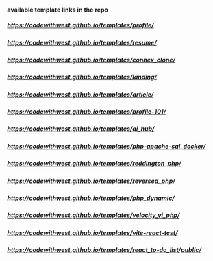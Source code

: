 #### available template links in the repo
 
##### https://codewithwest.github.io/templates/profile/
##### https://codewithwest.github.io/templates/resume/
##### https://codewithwest.github.io/templates/connex_clone/
##### https://codewithwest.github.io/templates/landing/
##### https://codewithwest.github.io/templates/article/
##### https://codewithwest.github.io/templates/profile-101/ 
##### https://codewithwest.github.io/templates/ai_hub/
##### https://codewithwest.github.io/templates/php-apache-sql_docker/ 
##### https://codewithwest.github.io/templates/reddington_php/ 
##### https://codewithwest.github.io/templates/reversed_php/
##### https://codewithwest.github.io/templates/php_dynamic/
##### https://codewithwest.github.io/templates/velocity_vi_php/ 
##### https://codewithwest.github.io/templates/vite-react-test/ 
##### https://codewithwest.github.io/templates/react_to-do_list/public/

